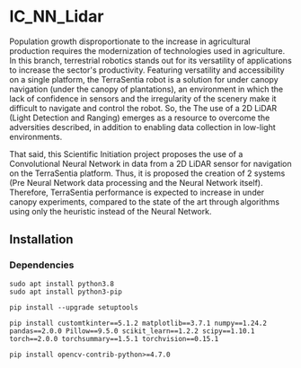 # IC_NN_Lidar

Population growth disproportionate to the increase in agricultural production requires the modernization of technologies used in agriculture. In this branch, terrestrial robotics stands out for its versatility of applications to increase the sector's productivity. Featuring versatility and accessibility on a single platform, the TerraSentia robot is a solution for under canopy navigation (under the canopy of plantations), an environment in which the lack of confidence in sensors and the irregularity of the scenery make it difficult to navigate and control the robot. So, the
The use of a 2D LiDAR (Light Detection and Ranging) emerges as a resource to overcome the adversities described, in addition to enabling data collection in low-light environments.

That said, this Scientific Initiation project proposes the use of a Convolutional Neural Network in data from a 2D LiDAR sensor for navigation on the TerraSentia platform. Thus, it is proposed the creation of 2 systems (Pre Neural Network data processing and the Neural Network itself). Therefore, TerraSentia performance is expected to increase in under canopy experiments, compared to the state of the art through algorithms using only the heuristic
instead of the Neural Network.

## Installation

### Dependencies

``` shell
sudo apt install python3.8
sudo apt install python3-pip
```

```
pip install --upgrade setuptools
```

``` shell
pip install customtkinter==5.1.2 matplotlib==3.7.1 numpy==1.24.2 pandas==2.0.0 Pillow==9.5.0 scikit_learn==1.2.2 scipy==1.10.1 torch==2.0.0 torchsummary==1.5.1 torchvision==0.15.1
```

``` shell
pip install opencv-contrib-python>=4.7.0
```
